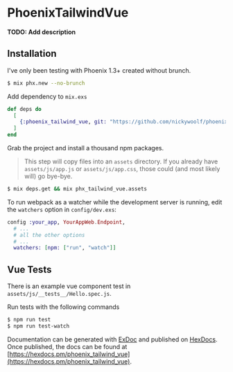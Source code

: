 # PhoenixTailwindVue

**TODO: Add description**

## Installation

I've only been testing with Phoenix 1.3+ created without brunch.

```bash
$ mix phx.new --no-brunch
```

Add dependency to `mix.exs`

```elixir
def deps do
  [
    {:phoenix_tailwind_vue, git: "https://github.com/nickywoolf/phoenix-tailwind-vue"}
  ]
end
```

Grab the project and install a thousand npm packages. 
>This step will copy files into an `assets` directory. If you already have `assets/js/app.js` or `assets/js/app.css`, those could (and most likely will) go bye-bye.

```bash
$ mix deps.get && mix phx_tailwind_vue.assets
```

To run webpack as a watcher while the development server is running, edit the `watchers` option in `config/dev.exs`:

```elixir
config :your_app, YourAppWeb.Endpoint,
  # ...
  # all the other options
  # ...
  watchers: [npm: ["run", "watch"]]
```

## Vue Tests

There is an example vue component test in `assets/js/__tests__/Hello.spec.js`.

Run tests with the following commands

```bash
$ npm run test
$ npm run test-watch
```

Documentation can be generated with [ExDoc](https://github.com/elixir-lang/ex_doc)
and published on [HexDocs](https://hexdocs.pm). Once published, the docs can
be found at [https://hexdocs.pm/phoenix_tailwind_vue](https://hexdocs.pm/phoenix_tailwind_vue).
